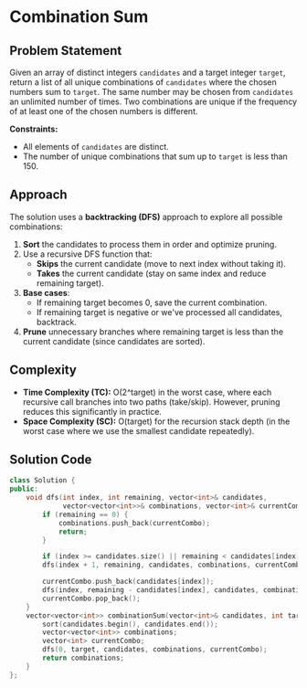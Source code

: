 # Combination Sum

## Problem Statement
Given an array of distinct integers `candidates` and a target integer `target`, return a list of all unique combinations of `candidates` where the chosen numbers sum to `target`. The same number may be chosen from `candidates` an unlimited number of times. Two combinations are unique if the frequency of at least one of the chosen numbers is different.

**Constraints:**
- All elements of `candidates` are distinct.
- The number of unique combinations that sum up to `target` is less than 150.

## Approach
The solution uses a **backtracking (DFS)** approach to explore all possible combinations:
1. **Sort** the candidates to process them in order and optimize pruning.
2. Use a recursive DFS function that:
   - **Skips** the current candidate (move to next index without taking it).
   - **Takes** the current candidate (stay on same index and reduce remaining target).
3. **Base cases**:
   - If remaining target becomes 0, save the current combination.
   - If remaining target is negative or we've processed all candidates, backtrack.
4. **Prune** unnecessary branches where remaining target is less than the current candidate (since candidates are sorted).

## Complexity
- **Time Complexity (TC):** O(2^target) in the worst case, where each recursive call branches into two paths (take/skip). However, pruning reduces this significantly in practice.
- **Space Complexity (SC):** O(target) for the recursion stack depth (in the worst case where we use the smallest candidate repeatedly).

## Solution Code
```cpp
class Solution {
public:
    void dfs(int index, int remaining, vector<int>& candidates,
             vector<vector<int>>& combinations, vector<int>& currentCombo) {
        if (remaining == 0) {
            combinations.push_back(currentCombo);
            return;
        }

        if (index >= candidates.size() || remaining < candidates[index]) return;
        dfs(index + 1, remaining, candidates, combinations, currentCombo);

        currentCombo.push_back(candidates[index]);
        dfs(index, remaining - candidates[index], candidates, combinations, currentCombo);
        currentCombo.pop_back();
    }
    vector<vector<int>> combinationSum(vector<int>& candidates, int target) {
        sort(candidates.begin(), candidates.end());
        vector<vector<int>> combinations;
        vector<int> currentCombo;
        dfs(0, target, candidates, combinations, currentCombo);
        return combinations;
    }
};
